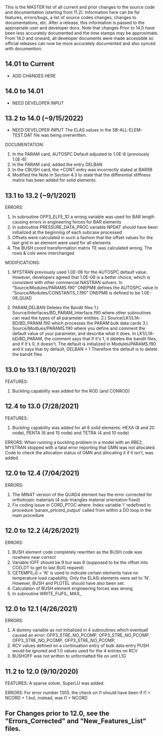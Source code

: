 This is the MASTER list of all current and prior changes to the source code and documentation (starting from 11.2).
Information here can be for features, errors/bugs, a list of source codes changes, changes to documentations, etc.
After a release, this information is passed to the appropriate user and developer docs.
Note that changes Prior to 14.0 have been less accurately documented and the time stamps may be approximate.
From 14.0 and onward, all developer documents were made accessible so official releases can now be more accurately documented and also synced with documention.


14.01 to Current
---
- ADD CHANGES HERE

14.0 to 14.01
---
- NEED DEVELOPER INPUT


13.2 to 14.0 (~9/15/2022)
---
- NEED DEVELOPER INPUT
The ELAS values in the SB-ALL-ELEM-TEST.DAT file was being overwritten.

DOCUMENTATION:
1) In the PARAM card, AUTOSPC Default adjusted to 1.0E-8 (previously 1.0E-6)
2) In the PARAM card, added the entry DELBAN
3) In the CBUSH card, the +CONT entry was incorrectly stated at BAR98
4) Modified the Note in Section 4.3 to state that the differential stiffness matrix has been added for solid elements.


13.1 to 13.2 (~9/1/2021)
---
ERRORS:
1) In subroutine OFP3_ELFE_1D a wrong variable was used for BAR length causing errors
in engineering forces for BAR elements
2) In subroutine PRESSURE_DATA_PROC variable NPDAT should have been initialized at
the beginning of each subcase processed
3) Offsets were calculated in such a fashion that the offset values for the last grid in an
element were used for all elements
4) The BUSH coord transformation matrix TE was calculated wrong. The rows & cols were
interchanged

MODIFICATIONS:
1) MYSTRAN previously used 1.0E-06 for the AUTOSPC default value. However, developers agreed that 1.0E-08 is a better choice, which is consistent with other commercial NASTRAN solvers.
In “Source/Modules/PARAMS.f90” ONEPM8 defines the AUTOSPC value
In “Source/Modules/CONSTANTS_1.f90” ONEPM8 is defined to be 1.0E-08_QUAD

2) PARAM,DELBAN
Deletes the Bandit files
1.) Source/Interfaces/BD_PARAM_Interface.f90 where other subroutines can read the types of all parameter entities.
2.) Source/LK1/L1A-BD/BD_PARAM.f90  which processes the PARAM bulk data cards
3.) Source/Modlues/PARAMS.f90  where you define and comment the default value of your parameter, and describe what it does.
In LK1/L1A-bD/BD_PARAM, the comment says that if it's 1, it deletes the bandit files, and if it's 0, it doesn't.
The default is initialized in Modules/PARAMS.f90 and it says that by default, DELBAN = 1 Therefore the default is to delete the bandit files

13.0 to 13.1 (8/10/2021)
---
FEATURES:
1) Buckling capability was added for the ROD (and CONROD)


12.4 to 13.0 (7/28/2021)
---
FEATURES:
1) Buckling capability was added for all 6 solid elements: HEXA (8 and 20 node), PENTA (6 and 15
node) and TETRA (4 and 10 node)

ERRORS:
When running a buckling problem in a model with an RBE2, MYSTRAN stopped with a
fatal error reporting that GMN was not allocated. Code to check the allocation status of GMN
and allocating it if it isn't, was added.


12.0 to 12.4 (7/04/2021)
---
ERRORS:
1) The MIN4T version of the QUAD4 element has the error corrected for orthotropic
materials (4 sub-triangles material orientation fixed)
2) Fix coding issue in CORD_PTOC where: Index variable ‘i’ redefined in procedure
‘param_prtcord_output’ called from within a DO loop in the main procedure


12.0 to 12.2 (4/26/2021)
---
ERRORS:
1) BUSH element code completely rewritten as the BUSH code was nowhere near correct
2) Variable IOFF should be 9 but was 8 (supposed to be the offset into CCELDT to get to
last BUG request)
3) CETEMP(I,J) = 'N' is used to indicate certain elements have no temperature load
capability. Only the ELASi elements were set to 'N'. However, BUSH and PLOTEL should
have also been set.
4) Calculation of BUSH element engineering forces was wrong
5) In subroutine WRITE_FIJFIL, MAX_


12.0 to 12.1 (4/26/2021)
---
ERRORS:
1) A dummy variable as not initialized in 4 subroutines which eventuall caused an error:
OFP3_STRE_NO_PCOMP, OFP3_STRE_NO_PCOMP, OFP3_STRE_NO_PCOMP, OFP3_STRE_NO_PCOMP,
2) RCV values defined on a continuation entry of bulk data entry PUSH would be ignored
and 1.0 values used for the 4 entries on RCV
3) BUSHOFF was not written to unformatted file on unit L1G


11.2 to 12.0 (9/10/2020)
---
FEATURES:
A sparse solver, SuperLU was added.

ERRORS:
For error number 1305, the check on I1 should have been if I1 > NCORD + 1 but, instead,
was I1 > NCORD


For Changes prior to 12.0, see the "Errors_Corrected" and "New_Features_List" files.
---


